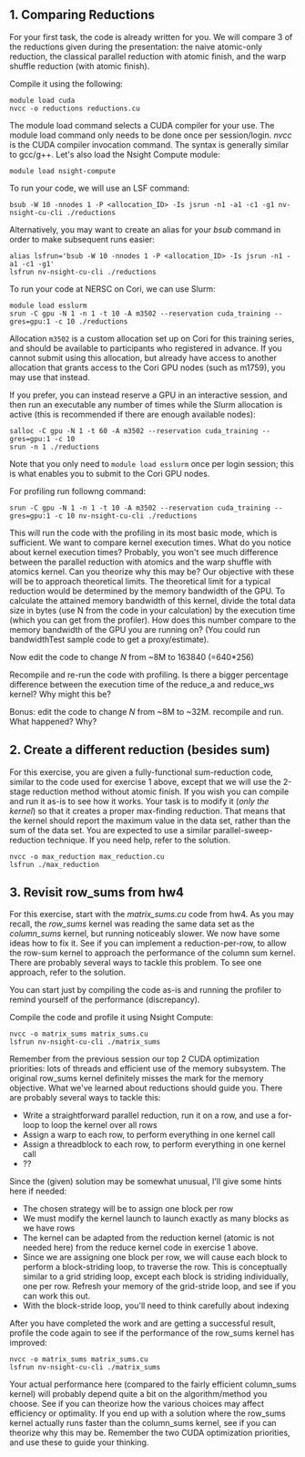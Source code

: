 ## **1. Comparing Reductions**

For your first task, the code is already written for you. We will compare 3 of the reductions given during the presentation: the naive atomic-only reduction, the classical parallel reduction with atomic finish, and the warp shuffle reduction (with atomic finish).

Compile it using the following:

```
module load cuda
nvcc -o reductions reductions.cu
```

The module load command selects a CUDA compiler for your use. The module load command only needs to be done once per session/login. *nvcc* is the CUDA compiler invocation command. The syntax is generally similar to gcc/g++. Let's also load the Nsight Compute module:

```
module load nsight-compute
```

To run your code, we will use an LSF command:

```
bsub -W 10 -nnodes 1 -P <allocation_ID> -Is jsrun -n1 -a1 -c1 -g1 nv-nsight-cu-cli ./reductions
```

Alternatively, you may want to create an alias for your *bsub* command in order to make subsequent runs easier:

```
alias lsfrun='bsub -W 10 -nnodes 1 -P <allocation_ID> -Is jsrun -n1 -a1 -c1 -g1'
lsfrun nv-nsight-cu-cli ./reductions
```

To run your code at NERSC on Cori, we can use Slurm:

```
module load esslurm
srun -C gpu -N 1 -n 1 -t 10 -A m3502 --reservation cuda_training --gres=gpu:1 -c 10 ./reductions
```

Allocation `m3502` is a custom allocation set up on Cori for this training series, and should be available to participants who registered in advance. If you cannot submit using this allocation, but already have access to another allocation that grants access to the Cori GPU nodes (such as m1759), you may use that instead.

If you prefer, you can instead reserve a GPU in an interactive session, and then run an executable any number of times while the Slurm allocation is active (this is recommended if there are enough available nodes):

```
salloc -C gpu -N 1 -t 60 -A m3502 --reservation cuda_training --gres=gpu:1 -c 10
srun -n 1 ./reductions
```

Note that you only need to `module load esslurm` once per login session; this is what enables you to submit to the Cori GPU nodes.

For profiling run followng command:
```
srun -C gpu -N 1 -n 1 -t 10 -A m3502 --reservation cuda_training --gres=gpu:1 -c 10 nv-nsight-cu-cli ./reductions
```

This will run the code with the profiling in its most basic mode, which is sufficient. We want to compare kernel execution times. What do you notice about kernel execution times? Probably, you won't see much difference between the parallel reduction with atomics and the warp shuffle with atomics kernel. Can you theorize why this may be? Our objective with these will be to approach theoretical limits. The theoretical limit for a typical reduction would be determined by the memory bandwidth of the GPU. To calculate the attained memory bandwidth of this kernel, divide the total data size in bytes (use N from the code in your calculation) by the execution time (which you can get from the profiler). How does this number compare to the memory bandwidth of the GPU you are running on? (You could run bandwidthTest sample code to get a proxy/estimate).

Now edit the code to change *N* from ~8M to 163840 (=640*256)

Recompile and re-run the code with profiling. Is there a bigger percentage difference between the execution time of the reduce_a and reduce_ws kernel? Why might this be?

Bonus: edit the code to change *N* from ~8M to ~32M.  recompile and run.  What happened? Why?

## **2. Create a different reduction (besides sum)**

For this exercise, you are given a fully-functional sum-reduction code, similar to the code used for exercise 1 above, except that we will use the 2-stage reduction method without atomic finish. If you wish you can compile and run it as-is to see how it works. Your task is to modify it (*only the kernel*) so that it creates a proper max-finding reduction. That means that the kernel should report the maximum value in the data set, rather than the sum of the data set. You are expected to use a similar parallel-sweep-reduction technique. If you need help, refer to the solution.

```
nvcc -o max_reduction max_reduction.cu
lsfrun ./max_reduction
```

## **3. Revisit row_sums from hw4**

For this exercise, start with the *matrix_sums.cu* code from hw4. As you may recall, the *row_sums* kernel was reading the same data set as the *column_sums* kernel, but running noticeably slower. We now have some ideas how to fix it. See if you can implement a reduction-per-row, to allow the row-sum kernel to approach the performance of the column sum kernel. There are probably several ways to tackle this problem. To see one approach, refer to the solution.

You can start just by compiling the code as-is and running the profiler to remind yourself of the performance (discrepancy).

Compile the code and profile it using Nsight Compute:

```
nvcc -o matrix_sums matrix_sums.cu
lsfrun nv-nsight-cu-cli ./matrix_sums
```

Remember from the previous session our top 2 CUDA optimization priorities: lots of threads and efficient use of the memory subsystem. The original row_sums kernel definitely misses the mark for the memory objective. What we've learned about reductions should guide you. There are probably several ways to tackle this:

 - Write a straightforward parallel reduction, run it on a row, and use a for-loop to loop the kernel over all rows
 - Assign a warp to each row, to perform everything in one kernel call
 - Assign a threadblock to each row, to perform everything in one kernel call
 - ??

Since the (given) solution may be somewhat unusual, I'll give some hints here if needed:

 - The chosen strategy will be to assign one block per row
 - We must modify the kernel launch to launch exactly as many blocks as we have rows
 - The kernel can be adapted from the reduction kernel (atomic is not needed here) from the reduce kernel code in exercise 1 above.
 - Since we are assigning one block per row, we will cause each block to perform a block-striding loop, to traverse the row.  This is conceptually similar to a grid striding loop, except each block is striding individually, one per row.  Refresh your memory of the grid-stride loop, and see if you can work this out.
 - With the block-stride loop, you'll need to think carefully about indexing

After you have completed the work and are getting a successful result, profile the code again to see if the performance of the row_sums kernel has improved:

```
nvcc -o matrix_sums matrix_sums.cu
lsfrun nv-nsight-cu-cli ./matrix_sums
```

Your actual performance here (compared to the fairly efficient column_sums kernel) will probably depend quite a bit on the algorithm/method you choose.  See if you can theorize how the various choices may affect efficiency or optimality. If you end up with a solution where the row_sums kernel actually runs faster than the column_sums kernel, see if you can theorize why this may be. Remember the two CUDA optimization priorities, and use these to guide your thinking.
